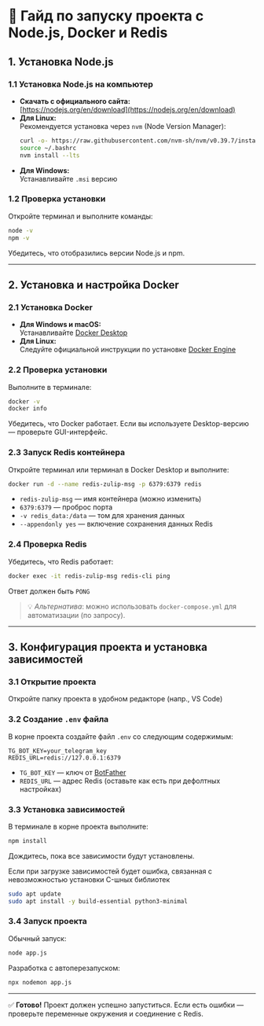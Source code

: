 # 🚀 Гайд по запуску проекта с Node.js, Docker и Redis

## 1. Установка Node.js

### 1.1 Установка Node.js на компьютер

- **Скачать с официального сайта:**  
   [https://nodejs.org/en/download](https://nodejs.org/en/download)
- **Для Linux:**  
   Рекомендуется установка через `nvm` (Node Version Manager):
  ```bash
  curl -o- https://raw.githubusercontent.com/nvm-sh/nvm/v0.39.7/install.sh | bash
  source ~/.bashrc
  nvm install --lts
  ```
- **Для Windows:**  
   Устанавливайте `.msi` версию

### 1.2 Проверка установки

Откройте терминал и выполните команды:

```bash
node -v
npm -v
```

Убедитесь, что отобразились версии Node.js и npm.

---

## 2. Установка и настройка Docker

### 2.1 Установка Docker

- **Для Windows и macOS:**  
   Устанавливайте [Docker Desktop](https://www.docker.com/products/docker-desktop/)
- **Для Linux:**  
   Следуйте официальной инструкции по установке [Docker Engine](https://docs.docker.com/engine/install/)

### 2.2 Проверка установки

Выполните в терминале:

```bash
docker -v
docker info
```

Убедитесь, что Docker работает. Если вы используете Desktop-версию — проверьте GUI-интерфейс.

### 2.3 Запуск Redis контейнера

Откройте терминал или терминал в Docker Desktop и выполните:

```bash
docker run -d --name redis-zulip-msg -p 6379:6379 redis
```

- `redis-zulip-msg` — имя контейнера (можно изменить)
- `6379:6379` — проброс порта
- `-v redis_data:/data` — том для хранения данных
- `--appendonly yes` — включение сохранения данных Redis

### 2.4 Проверка Redis

Убедитесь, что Redis работает:

```bash
docker exec -it redis-zulip-msg redis-cli ping
```

Ответ должен быть `PONG`

> 💡 _Альтернатива_: можно использовать `docker-compose.yml` для автоматизации (по запросу).

---

## 3. Конфигурация проекта и установка зависимостей

### 3.1 Открытие проекта

Откройте папку проекта в удобном редакторе (напр., VS Code)

### 3.2 Создание `.env` файла

В корне проекта создайте файл `.env` со следующим содержимым:

```env
TG_BOT_KEY=your_telegram_key
REDIS_URL=redis://127.0.0.1:6379
```

- `TG_BOT_KEY` — ключ от [BotFather](https://marketolog.mts.ru/blog/kak-sozdat-bota-v-botfather-gaid-dlya-novichkov)
- `REDIS_URL` — адрес Redis (оставьте как есть при дефолтных настройках)

### 3.3 Установка зависимостей

В терминале в корне проекта выполните:

```bash
npm install
```

Дождитесь, пока все зависимости будут установлены.

Если при загрузке зависимостей будет ошибка, связанная с невозможностью установки C-шных библиотек

```bash
sudo apt update
sudo apt install -y build-essential python3-minimal
```

### 3.4 Запуск проекта

Обычный запуск:

```bash
node app.js
```

Разработка с автоперезапуском:

```bash
npx nodemon app.js
```

---

✅ **Готово!** Проект должен успешно запуститься. Если есть ошибки — проверьте переменные окружения и соединение с Redis.
